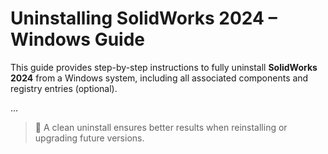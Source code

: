 # Uninstalling SolidWorks 2024 – Windows Guide

This guide provides step-by-step instructions to fully uninstall **SolidWorks 2024** from a Windows system, including all associated components and registry entries (optional).

...

> 🧼 A clean uninstall ensures better results when reinstalling or upgrading future versions.
